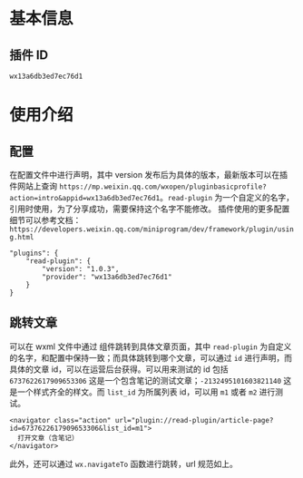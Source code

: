 # 基本信息

## 插件 ID
`wx13a6db3ed7ec76d1`

# 使用介绍

## 配置

在配置文件中进行声明，其中 version 发布后为具体的版本，最新版本可以在插件网站上查询 `https://mp.weixin.qq.com/wxopen/pluginbasicprofile?action=intro&appid=wx13a6db3ed7ec76d1`。`read-plugin` 为一个自定义的名字，引用时使用，为了分享成功，需要保持这个名字不能修改。
插件使用的更多配置细节可以参考文档： `https://developers.weixin.qq.com/miniprogram/dev/framework/plugin/using.html`

```
"plugins": {
    "read-plugin": {
        "version": "1.0.3",
        "provider": "wx13a6db3ed7ec76d1"
    }
}
```

## 跳转文章

可以在 wxml 文件中通过 <navigator> 组件跳转到具体文章页面，其中 `read-plugin` 为自定义的名字，和配置中保持一致；而具体跳转到哪个文章，可以通过 `id` 进行声明，而具体的文章 id，可以在运营后台获得。可以用来测试的 id 包括 `6737622617909653306` 这是一个包含笔记的测试文章；`-2132495101603821140` 这是一个样式齐全的样文。而 `list_id` 为所属列表 id，可以用 `m1` 或者 `m2` 进行测试。

```
<navigator class="action" url="plugin://read-plugin/article-page?id=6737622617909653306&list_id=m1">
  打开文章（含笔记）
</navigator>
```

此外，还可以通过 `wx.navigateTo` 函数进行跳转，url 规范如上。
